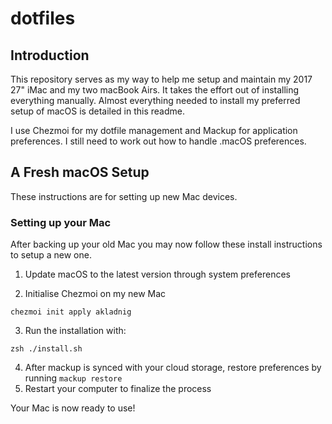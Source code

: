 # dotfiles

## Introduction

This repository serves as my way to help me setup and maintain my 2017 27" iMac and my two macBook Airs. It takes the effort out of installing everything manually. Almost everything needed to install my preferred setup of macOS is detailed in this readme.

I use Chezmoi for my dotfile management and Mackup for application preferences. I still need to work out how to handle .macOS preferences.

## A Fresh macOS Setup

These instructions are for setting up new Mac devices.

### Setting up your Mac

After backing up your old Mac you may now follow these install instructions to setup a new one.

1. Update macOS to the latest version through system preferences

2. Initialise Chezmoi on my new Mac

  ```
  chezmoi init apply akladnig
  ```
3. Run the installation with:

  ```
  zsh ./install.sh
  ```
4. After mackup is synced with your cloud storage, restore preferences by running `mackup restore`
5. Restart your computer to finalize the process

Your Mac is now ready to use!
